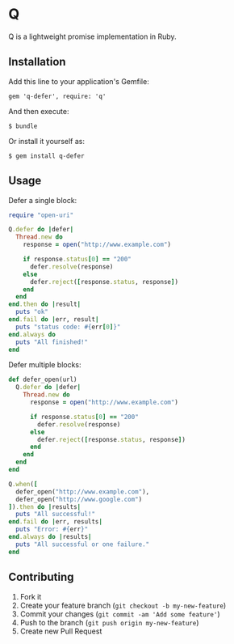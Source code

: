 # Q

Q is a lightweight promise implementation in Ruby.

## Installation

Add this line to your application's Gemfile:

    gem 'q-defer', require: 'q'

And then execute:

    $ bundle

Or install it yourself as:

    $ gem install q-defer

## Usage

Defer a single block:

```ruby
require "open-uri"

Q.defer do |defer|
  Thread.new do
    response = open("http://www.example.com")

    if response.status[0] == "200"
      defer.resolve(response)
    else
      defer.reject([response.status, response])
    end
  end
end.then do |result|
  puts "ok"
end.fail do |err, result|
  puts "status code: #{err[0]}"
end.always do
  puts "All finished!"
end
```

Defer multiple blocks:

```ruby
def defer_open(url)
  Q.defer do |defer|
    Thread.new do
      response = open("http://www.example.com")

      if response.status[0] == "200"
        defer.resolve(response)
      else
        defer.reject([response.status, response])
      end
    end
  end
end

Q.when([
  defer_open("http://www.example.com"),
  defer_open("http://www.google.com")
]).then do |results|
  puts "All successful!"
end.fail do |err, results|
  puts "Error: #{err}"
end.always do |results|
  puts "All successful or one failure."
end
```

## Contributing

1. Fork it
2. Create your feature branch (`git checkout -b my-new-feature`)
3. Commit your changes (`git commit -am 'Add some feature'`)
4. Push to the branch (`git push origin my-new-feature`)
5. Create new Pull Request
